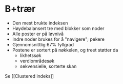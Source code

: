 # B+trær
- Den mest brukte indeksen
- Høydebalansert tre med blokker som noder
- Alle poster er på løvnivå
- Indre noder brukes for å "navigere"; pekere
- Gjennomsnittlig 67% fyllgrad
- Postene er sortert på nøkkelen, og treet støtter da
	- likhetssøk
	- verdiområdesøk
	- sekvensielle, sorterte skan

Se [[Clustered indeks]] 
